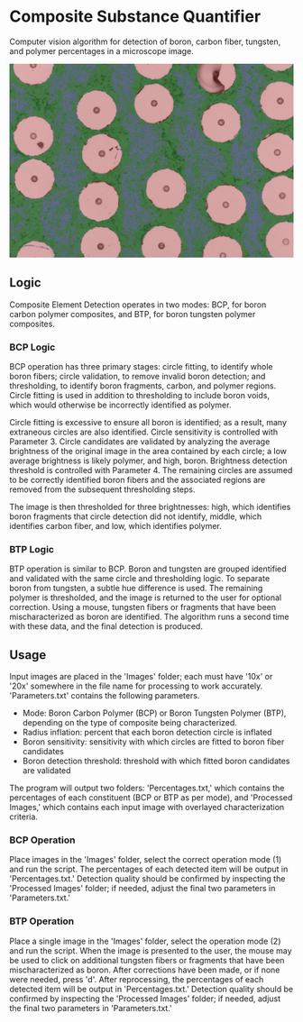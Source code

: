 # Composite Substance Quantifier
Computer vision algorithm for detection of boron, carbon fiber, tungsten, and polymer percentages in a microscope image.  

![Sample Image](exampleImages/20x_BCP_Example.jpg)

## Logic 

Composite Element Detection operates in two modes: BCP, for boron carbon polymer composites, and BTP, for boron tungsten polymer composites. 


### BCP Logic

BCP operation has three primary stages: circle fitting, to identify whole boron fibers; circle validation, to remove invalid boron detection; and thresholding, to identify boron fragments, carbon, and polymer regions. Circle fitting is used in addition to thresholding to include boron voids, which would otherwise be incorrectly identified as polymer. 

Circle fitting is excessive to ensure all boron is identified; as a result, many extraneous circles are also identified. Circle sensitivity is controlled with Parameter 3. Circle candidates are validated by analyzing the average brightness of the original image in the area contained by each circle; a low average brightness is likely polymer, and high, boron. Brightness detection threshold is controlled with Parameter 4. The remaining circles are assumed to be correctly identified boron fibers and the associated regions are removed from the subsequent thresholding steps. 

The image is then thresholded for three brightnesses: high, which identifies boron fragments that circle detection did not identify, middle, which identifies carbon fiber, and low, which identifies polymer. 

### BTP Logic

BTP operation is similar to BCP. Boron and tungsten are grouped identified and validated with the same circle and thresholding logic. To separate boron from tungsten, a subtle hue difference is used. The remaining polymer is thresholded, and the image is returned to the user for optional correction. Using a mouse, tungsten fibers or fragments that have been mischaracterized as boron are identified. The algorithm runs a second time with these data, and the final detection is produced. 


## Usage 

Input images are placed in the 'Images' folder; each must have '10x' or '20x' somewhere in the file name for processing to work accurately. 'Parameters.txt' contains the following parameters. 

- Mode: Boron Carbon Polymer (BCP) or Boron Tungsten Polymer (BTP), depending on the type of composite being characterized. 
- Radius inflation: percent that each boron detection circle is inflated
- Boron sensitivity: sensitivity with which circles are fitted to boron fiber candidates
- Boron detection threshold: threshold with which fitted boron candidates are validated

The program will output two folders: 'Percentages.txt,' which contains the percentages of each constituent (BCP or BTP as per mode), and 'Processed Images,' which contains each input image with overlayed characterization criteria. 

### BCP Operation

Place images in the 'Images' folder, select the correct operation mode (1) and run the script. The percentages of each detected item will be output in 'Percentages.txt.' Detection quality should be confirmed by inspecting the 'Processed Images' folder; if needed, adjust the final two parameters in 'Parameters.txt.' 

### BTP Operation

Place a single image in the 'Images' folder, select the operation mode (2) and run the script. When the image is presented to the user, the mouse may be used to click on additional tungsten fibers or fragments that have been mischaracterized as boron. After corrections have been made, or if none were needed, press 'd'. After reprocessing, the percentages of each detected item will be output in 'Percentages.txt.' Detection quality should be confirmed by inspecting the 'Processed Images' folder; if needed, adjust the final two parameters in 'Parameters.txt.' 


